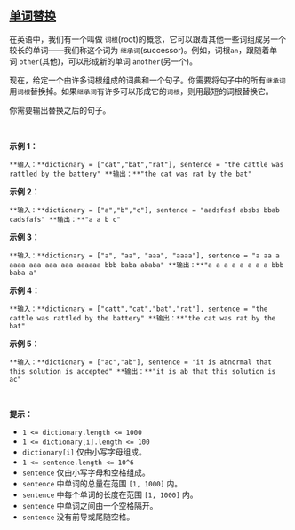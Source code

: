 ## [单词替换](https://leetcode-cn.com/problems/replace-words/)

在英语中，我们有一个叫做 `词根`(root)的概念，它可以跟着其他一些词组成另一个较长的单词——我们称这个词为 `继承词`(successor)。例如，词根`an`，跟随着单词 `other`(其他)，可以形成新的单词 `another`(另一个)。

现在，给定一个由许多词根组成的词典和一个句子。你需要将句子中的所有`继承词`用`词根`替换掉。如果`继承词`有许多可以形成它的`词根`，则用最短的词根替换它。

你需要输出替换之后的句子。

 

**示例 1：**

`**输入：**dictionary = ["cat","bat","rat"], sentence = "the cattle was rattled by the battery"
**输出：**"the cat was rat by the bat"
`

**示例 2：**

`**输入：**dictionary = ["a","b","c"], sentence = "aadsfasf absbs bbab cadsfafs"
**输出：**"a a b c"
`

**示例 3：**

`**输入：**dictionary = ["a", "aa", "aaa", "aaaa"], sentence = "a aa a aaaa aaa aaa aaa aaaaaa bbb baba ababa"
**输出：**"a a a a a a a a bbb baba a"
`

**示例 4：**

`**输入：**dictionary = ["catt","cat","bat","rat"], sentence = "the cattle was rattled by the battery"
**输出：**"the cat was rat by the bat"
`

**示例 5：**

`**输入：**dictionary = ["ac","ab"], sentence = "it is abnormal that this solution is accepted"
**输出：**"it is ab that this solution is ac"
`

 

**提示：**

*   `1 <= dictionary.length <= 1000`
*   `1 <= dictionary[i].length <= 100`
*   `dictionary[i]` 仅由小写字母组成。
*   `1 <= sentence.length <= 10^6`
*   `sentence` 仅由小写字母和空格组成。
*   `sentence` 中单词的总量在范围 `[1, 1000]` 内。
*   `sentence` 中每个单词的长度在范围 `[1, 1000]` 内。
*   `sentence` 中单词之间由一个空格隔开。
*   `sentence` 没有前导或尾随空格。